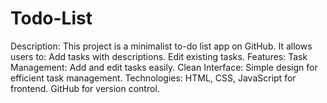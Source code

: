 # Todo-List
Description: This project is a minimalist to-do list app on GitHub. It allows users to:  Add tasks with descriptions. Edit existing tasks. Features: Task Management: Add and edit tasks easily. Clean Interface: Simple design for efficient task management. Technologies: HTML, CSS, JavaScript for frontend. GitHub for version control.
